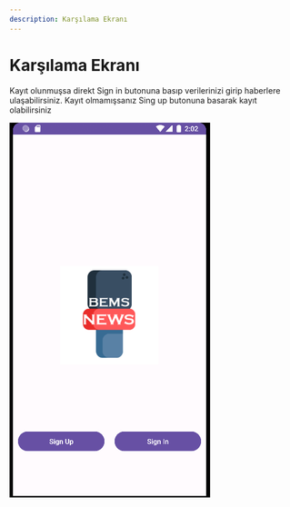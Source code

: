 ```yaml
---
description: Karşılama Ekranı
---
```


# Karşılama Ekranı

Kayıt olunmuşsa direkt Sign in butonuna basıp verilerinizi girip haberlere ulaşabilirsiniz. Kayıt olmamışsanız Sing up butonuna basarak kayıt olabilirsiniz

![](<.gitbook/assets/Karşılama Ekranı.png>)
